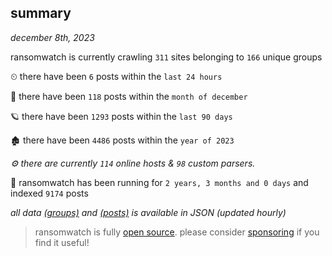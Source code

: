 
## summary
_december 8th, 2023_

ransomwatch is currently crawling `311` sites belonging to `166` unique groups

⏲ there have been `6` posts within the `last 24 hours`

🦈 there have been `118` posts within the `month of december`

🪐 there have been `1293` posts within the `last 90 days`

🏚 there have been `4486` posts within the `year of 2023`

_⚙️ there are currently `114` online hosts & `98` custom parsers._

🦕 ransomwatch has been running for `2 years, 3 months and 0 days` and indexed `9174` posts

_all data  [(groups)](http://ransomwhat.telemetry.ltd/groups) and [(posts)](http://ransomwhat.telemetry.ltd/posts) is available in JSON (updated hourly)_

> ransomwatch is fully [open source](https://github.com/joshhighet/ransomwatch#ransomwatch--). please consider [sponsoring](https://github.com/sponsors/joshhighet) if you find it useful!
